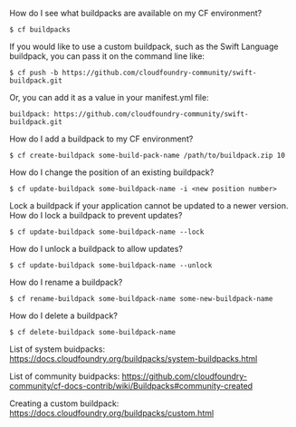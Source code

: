 
How do I see what buildpacks are available on my CF environment?

    $ cf buildpacks

If you would like to use a custom buildpack, such as the Swift Language buildpack, you can pass it on the command line like:

    $ cf push -b https://github.com/cloudfoundry-community/swift-buildpack.git

Or, you can add it as a value in your manifest.yml file:

    buildpack: https://github.com/cloudfoundry-community/swift-buildpack.git

How do I add a buildpack to my CF environment?

    $ cf create-buildpack some-build-pack-name /path/to/buildpack.zip 10

How do I change the position of an existing buildpack?

    $ cf update-buildpack some-buildpack-name -i <new position number>

Lock a buildpack if your application cannot be updated to a newer version.
How do I lock a buildpack to prevent updates?

    $ cf update-buildpack some-buildpack-name --lock

How do I unlock a buildpack to allow updates?

    $ cf update-buildpack some-buildpack-name --unlock

How do I rename a buildpack?

    $ cf rename-buildpack some-buildpack-name some-new-buildpack-name

How do I delete a buildpack?

    $ cf delete-buildpack some-buildpack-name
    
    
List of system buidpacks:
https://docs.cloudfoundry.org/buildpacks/system-buildpacks.html

List of community buidpacks:
https://github.com/cloudfoundry-community/cf-docs-contrib/wiki/Buildpacks#community-created

Creating a custom buildpack: 
https://docs.cloudfoundry.org/buildpacks/custom.html


